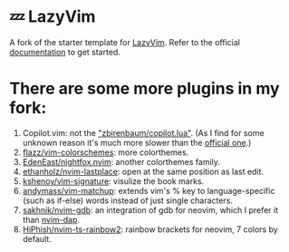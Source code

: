 # 💤 LazyVim

A fork of the starter template for [LazyVim](https://github.com/LazyVim/LazyVim).
Refer to the official [documentation](https://lazyvim.github.io/installation) to get started.

# There are some more plugins in my fork:
1. Copilot.vim: not the ["zbirenbaum/copilot.lua"](https://github.com/zbirenbaum/copilot.lua). (As I find for some unknown reason it's much more slower than the [official one](https://github.com/github/copilot.vim).)
2. [flazz/vim-colorschemes](https://github.com/flazz/vim-colorschemes): more colorthemes.
3. [EdenEast/nightfox.nvim](https://github.com/EdenEast/nightfox.nvim): another colorthemes family.
4. [ethanholz/nvim-lastplace](https://github.com/ethanholz/nvim-lastplace): open at the same position as last edit.
5. [kshenoy/vim-signature](https://github.com/kshenoy/vim-signature): visulize the book marks.
6. [andymass/vim-matchup](https://github.com/andymass/vim-matchup): extends vim's % key to language-specific (such as if-else) words instead of just single characters.
7. [sakhnik/nvim-gdb](https://github.com/sakhnik/nvim-gdb): an integration of gdb for neovim, which I prefer it than [nvim-dap](https://github.com/mfussenegger/nvim-dap).
8. [HiPhish/nvim-ts-rainbow2](https://github.com/HiPhish/nvim-ts-rainbow2): rainbow brackets for neovim, 7 colors by default.
